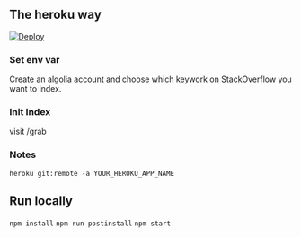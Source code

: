 ## The heroku way

[![Deploy](https://www.herokucdn.com/deploy/button.svg)](https://heroku.com/deploy)

### Set env var

Create an algolia account and choose which keywork on StackOverflow you want to index.

### Init Index

visit /grab

### Notes
```heroku git:remote -a YOUR_HEROKU_APP_NAME```

## Run locally

```npm install```
```npm run postinstall```
```npm start```

